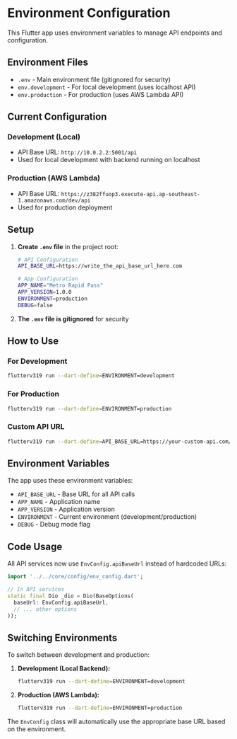 # Environment Configuration

This Flutter app uses environment variables to manage API endpoints and configuration.

## Environment Files

- `.env` - Main environment file (gitignored for security)
- `env.development` - For local development (uses localhost API)
- `env.production` - For production (uses AWS Lambda API)

## Current Configuration

### Development (Local)
- API Base URL: `http://10.0.2.2:5001/api`
- Used for local development with backend running on localhost

### Production (AWS Lambda)
- API Base URL: `https://z382ffuop3.execute-api.ap-southeast-1.amazonaws.com/dev/api`
- Used for production deployment

## Setup

1. **Create `.env` file** in the project root:
   ```bash
   # API Configuration
   API_BASE_URL=https://write_the_api_base_url_here.com
   
   # App Configuration
   APP_NAME="Metro Rapid Pass"
   APP_VERSION=1.0.0
   ENVIRONMENT=production
   DEBUG=false
   ```

2. **The `.env` file is gitignored** for security

## How to Use

### For Development
```bash
flutterv319 run --dart-define=ENVIRONMENT=development
```

### For Production
```bash
flutterv319 run --dart-define=ENVIRONMENT=production
```

### Custom API URL
```bash
flutterv319 run --dart-define=API_BASE_URL=https://your-custom-api.com/api
```

## Environment Variables

The app uses these environment variables:

- `API_BASE_URL` - Base URL for all API calls
- `APP_NAME` - Application name
- `APP_VERSION` - Application version
- `ENVIRONMENT` - Current environment (development/production)
- `DEBUG` - Debug mode flag

## Code Usage

All API services now use `EnvConfig.apiBaseUrl` instead of hardcoded URLs:

```dart
import '../../core/config/env_config.dart';

// In API services
static final Dio _dio = Dio(BaseOptions(
  baseUrl: EnvConfig.apiBaseUrl,
  // ... other options
));
```

## Switching Environments

To switch between development and production:

1. **Development (Local Backend):**
   ```bash
   flutterv319 run --dart-define=ENVIRONMENT=development
   ```

2. **Production (AWS Lambda):**
   ```bash
   flutterv319 run --dart-define=ENVIRONMENT=production
   ```

The `EnvConfig` class will automatically use the appropriate base URL based on the environment. 